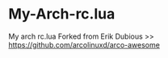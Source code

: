 # My-Arch-rc.lua
My arch rc.lua 
Forked from Erik Dubious >> https://github.com/arcolinuxd/arco-awesome
